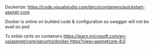 Dockerize: https://code.visualstudio.com/docs/containers/quickstart-aspnet-core


Docker is online on  builded code & configuration so swagger will not be avail on pod


To enble certs on containers 
https://learn.microsoft.com/en-us/aspnet/core/security/docker-https?view=aspnetcore-8.0